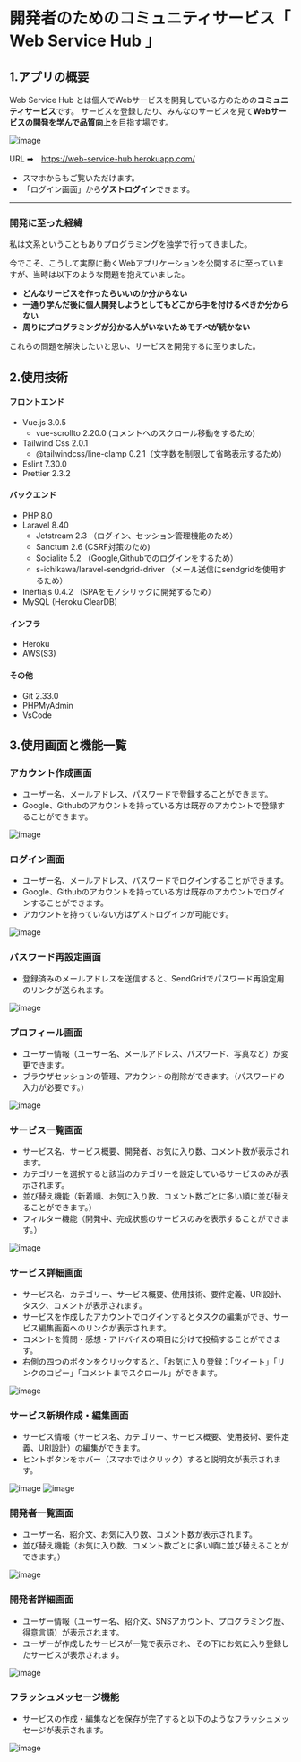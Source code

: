 #  開発者のためのコミュニティサービス「 Web Service Hub 」

## 1.アプリの概要

Web Service Hub とは個人でWebサービスを開発している方のための**コミュニティサービス**です。
サービスを登録したり、みんなのサービスを見て**Webサービスの開発を学んで品質向上**を目指す場です。

![image](https://user-images.githubusercontent.com/58462002/136169980-c984311b-bb5e-4edb-801c-e541f4c28971.png)

URL ➡　https://web-service-hub.herokuapp.com/

- スマホからもご覧いただけます。
- 「ログイン画面」から**ゲストログイン**できます。

----

### 開発に至った経緯

私は文系ということもありプログラミングを独学で行ってきました。

今でこそ、こうして実際に動くWebアプリケーションを公開するに至っていますが、当時は以下のような問題を抱えていました。

- **どんなサービスを作ったらいいのか分からない**
- **一通り学んだ後に個人開発しようとしてもどこから手を付けるべきか分からない**
- **周りにプログラミングが分かる人がいないためモチベが続かない**

これらの問題を解決したいと思い、サービスを開発するに至りました。

## 2.使用技術

#### フロントエンド
- Vue.js 3.0.5
  - vue-scrollto 2.20.0 (コメントへのスクロール移動をするため)
- Tailwind Css 2.0.1
  - @tailwindcss/line-clamp 0.2.1（文字数を制限して省略表示するため）
- Eslint 7.30.0
- Prettier 2.3.2

#### バックエンド
- PHP 8.0
- Laravel 8.40
  - Jetstream 2.3 （ログイン、セッション管理機能のため）
  - Sanctum 2.6 (CSRF対策のため)
  - Socialite 5.2 （Google,Githubでのログインをするため）
  - s-ichikawa/laravel-sendgrid-driver （メール送信にsendgridを使用するため）
- Inertiajs 0.4.2 （SPAをモノシリックに開発するため）
- MySQL (Heroku ClearDB)

#### インフラ
- Heroku
- AWS(S3)

#### その他
- Git 2.33.0
- PHPMyAdmin
- VsCode

## 3.使用画面と機能一覧

### アカウント作成画面
- ユーザー名、メールアドレス、パスワードで登録することができます。
- Google、Githubのアカウントを持っている方は既存のアカウントで登録することができます。

![image](https://user-images.githubusercontent.com/58462002/136170340-b00fa427-c11e-474e-be1b-c46c8573e0be.png)

### ログイン画面
- ユーザー名、メールアドレス、パスワードでログインすることができます。
- Google、Githubのアカウントを持っている方は既存のアカウントでログインすることができます。
- アカウントを持っていない方はゲストログインが可能です。

![image](https://user-images.githubusercontent.com/58462002/136170374-18463cb4-e411-484e-9453-e33b55d2868e.png)

### パスワード再設定画面
- 登録済みのメールアドレスを送信すると、SendGridでパスワード再設定用のリンクが送られます。

![image](https://user-images.githubusercontent.com/58462002/136170453-fd8e7817-f54c-4e9e-bba9-3b3e1e17419c.png)

### プロフィール画面 
- ユーザー情報（ユーザー名、メールアドレス、パスワード、写真など）が変更できます。
- ブラウザセッションの管理、アカウントの削除ができます。（パスワードの入力が必要です。）

![image](https://user-images.githubusercontent.com/58462002/136170827-0a35e998-e6e2-4fc3-8d9d-a83e9722794e.png)

### サービス一覧画面
- サービス名、サービス概要、開発者、お気に入り数、コメント数が表示されます。
- カテゴリーを選択すると該当のカテゴリーを設定しているサービスのみが表示されます。
- 並び替え機能（新着順、お気に入り数、コメント数ごとに多い順に並び替えることができます。）
- フィルター機能（開発中、完成状態のサービスのみを表示することができます。）

![image](https://user-images.githubusercontent.com/58462002/136170911-337c7747-76fa-4eea-9062-1c04910bacb2.png)

### サービス詳細画面
- サービス名、カテゴリー、サービス概要、使用技術、要件定義、URI設計、タスク、コメントが表示されます。
- サービスを作成したアカウントでログインするとタスクの編集ができ、サービス編集画面へのリンクが表示されます。
- コメントを質問・感想・アドバイスの項目に分けて投稿することができます。
- 右側の四つのボタンをクリックすると、「お気に入り登録：「ツイート」「リンクのコピー」「コメントまでスクロール」ができます。

![image](https://user-images.githubusercontent.com/58462002/136172701-49e383c3-4451-4769-9bf7-7101fcc7e003.png)

### サービス新規作成・編集画面
- サービス情報（サービス名、カテゴリー、サービス概要、使用技術、要件定義、URI設計）の編集ができます。
- ヒントボタンをホバー（スマホではクリック）すると説明文が表示されます。

![image](https://user-images.githubusercontent.com/58462002/136176437-2d897042-dd49-493f-b6f6-ff0cc1a980e3.png)
![image](https://user-images.githubusercontent.com/58462002/136176627-92cd1358-2691-45ea-96b9-aceed400044e.png)


### 開発者一覧画面
- ユーザー名、紹介文、お気に入り数、コメント数が表示されます。
- 並び替え機能（お気に入り数、コメント数ごとに多い順に並び替えることができます。）

![image](https://user-images.githubusercontent.com/58462002/136175480-91a7efda-e7ae-42f2-91e7-5772d84854ee.png)

### 開発者詳細画面
- ユーザー情報（ユーザー名、紹介文、SNSアカウント、プログラミング歴、得意言語）が表示されます。
- ユーザーが作成したサービスが一覧で表示され、その下にお気に入り登録したサービスが表示されます。

![image](https://user-images.githubusercontent.com/58462002/136176047-509e5100-9cfe-4f42-9d71-b7aed9146528.png)

### フラッシュメッセージ機能
- サービスの作成・編集などを保存が完了すると以下のようなフラッシュメッセージが表示されます。

![image](https://user-images.githubusercontent.com/58462002/136176891-322befc6-18e5-48f5-ad91-a6e536f8b496.png)

